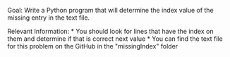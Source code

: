 Goal: Write a Python program that will determine the index value of the
    missing entry in the text file.

Relevant Information:
    * You should look for lines that have the index on them and determine
      if that is correct next value
    * You can find the text file for this problem on the GitHub in the
      "missingIndex" folder
